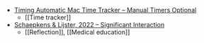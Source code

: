 - [Timing Automatic Mac Time Tracker – Manual Timers Optional](https://timingapp.com/?lang=en)
	- [[Time tracker]]
- [Schaepkens & Lijster, 2022 – Significant Interaction](https://rbstansfield.wordpress.com/2022/12/23/schaepkens-lijster-2022/)
	- [[Reflection]], [[Medical education]]